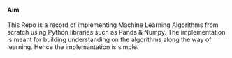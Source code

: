 #### Aim
This Repo is a record of implementing Machine Learning Algorithms from scratch using Python libraries such as Pands & Numpy.
The implementation is meant for building understanding on the algorithms along the way of learning. Hence the implemantation is simple.
